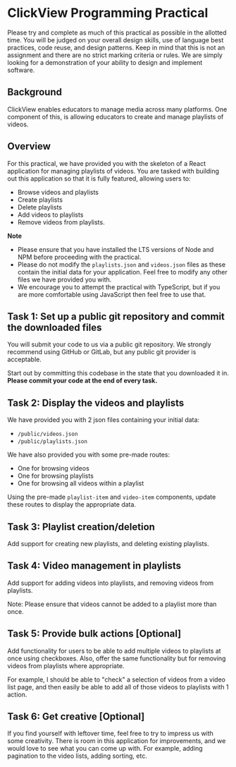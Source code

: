 # ClickView Programming Practical

Please try and complete as much of this practical as possible in the allotted time. You will be judged on your overall design skills, use of language best practices, code reuse, and design patterns. Keep in mind that this is not an assignment and there are no strict marking criteria or rules. We are simply looking for a demonstration of your ability to design and implement software.

## Background

ClickView enables educators to manage media across many platforms. One component of this, is allowing educators to create and manage playlists of videos.

## Overview

For this practical, we have provided you with the skeleton of a React application for managing playlists of videos. You are tasked with building out this application so that it is fully featured, allowing users to:

- Browse videos and playlists
- Create playlists
- Delete playlists
- Add videos to playlists
- Remove videos from playlists.

**Note**

- Please ensure that you have installed the LTS versions of Node and NPM before proceeding with the practical.
- Please do not modify the `playlists.json` and `videos.json` files as these contain the initial data for your application. Feel free to modify any other files we have provided you with.
- We encourage you to attempt the practical with TypeScript, but if you are more comfortable using JavaScript then feel free to use that.

## Task 1: Set up a public git repository and commit the downloaded files

You will submit your code to us via a public git repository. We strongly recommend using GitHub or GitLab, but any public git provider is acceptable.

Start out by committing this codebase in the state that you downloaded it in. **Please commit your code at the end of every task.**

## Task 2: Display the videos and playlists

We have provided you with 2 json files containing your initial data:

- `/public/videos.json`
- `/public/playlists.json`

We have also provided you with some pre-made routes:

- One for browsing videos
- One for browsing playlists
- One for browsing all videos within a playlist

Using the pre-made `playlist-item` and `video-item` components, update these routes to display the appropriate data.

## Task 3: Playlist creation/deletion

Add support for creating new playlists, and deleting existing playlists.

## Task 4: Video management in playlists

Add support for adding videos into playlists, and removing videos from playlists.

Note: Please ensure that videos cannot be added to a playlist more than once.

## Task 5: Provide bulk actions [Optional]

Add functionality for users to be able to add multiple videos to playlists at once using checkboxes. Also, offer the same functionality but for removing videos from playlists where appropriate.

For example, I should be able to "check" a selection of videos from a video list page, and then easily be able to add all of those videos to playlists with 1 action.

## Task 6: Get creative [Optional]

If you find yourself with leftover time, feel free to try to impress us with some creativity. There is room in this application for improvements, and we would love to see what you can come up with. For example, adding pagination to the video lists, adding sorting, etc.
